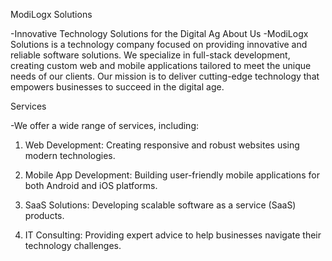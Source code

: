 ModiLogx Solutions

-Innovative Technology Solutions for the Digital Ag
About Us
-ModiLogx Solutions is a technology company focused on providing innovative and reliable software solutions. We specialize in full-stack development, creating custom web and mobile applications tailored to meet the unique needs of our clients. Our mission is to deliver cutting-edge technology that empowers businesses to succeed in the digital age.

Services

-We offer a wide range of services, including:

1) Web Development: Creating responsive and robust websites using modern technologies.

2) Mobile App Development: Building user-friendly mobile applications for both Android and iOS platforms.

3) SaaS Solutions: Developing scalable software as a service (SaaS) products.

4) IT Consulting: Providing expert advice to help businesses navigate their technology challenges.
